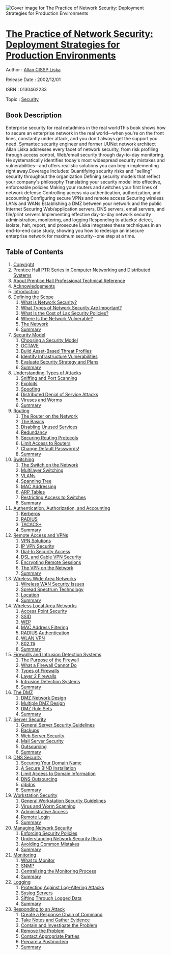 ![Cover image for The Practice of Network Security: Deployment Strategies for Production Environments](https://imgdetail.ebookreading.net/cover/cover/security/EB0130462233.jpg)

[The Practice of Network Security: Deployment Strategies for Production Environments](https://ebookreading.net/view/book/The+Practice+of+Network+Security%3A+Deployment+Strategies+for+Production+Environments-EB0130462233_1.html "The Practice of Network Security: Deployment Strategies for Production Environments")
====================================================================================================================

Author : [Allan CISSP Liska](https://ebookreading.net/search/author/Allan+CISSP+Liska)

Release Date : 2002/12/01

ISBN : 0130462233

Topic : [Security](https://ebookreading.net/search/category/security)

Book Description
-----------------

Enterprise security for real netadmins in the real worldThis book shows how to secure an enterprise network in the real world--when you're on the front lines, constantly under attack, and you don't always get the support you need. Symantec security engineer and former UUNet network architect Allan Liska addresses every facet of network security, from risk profiling through access control, Web/email security through day-to-day monitoring. He systematically identifies today's most widespread security mistakes and vulnerabilities--and offers realistic solutions you can begin implementing right away.Coverage Includes:
Quantifying security risks and "selling" security throughout the organization
Defining security models that reflect your company's philosophy
Translating your security model into effective, enforceable policies
Making your routers and switches your first lines of network defense
Controlling access via authentication, authorization, and accounting
Configuring secure VPNs and remote access
Securing wireless LANs and WANs
Establishing a DMZ between your network and the public Internet
Securing Web/application servers, DNS servers, email servers, and file/print servers
Implementing effective day-to-day network security administration, monitoring, and logging
Responding to attacks: detect, isolate, halt, report, and prosecute
Liska integrates these techniques in an end-to-end case study, showing you how to redesign an insecure enterprise network for maximum security--one step at a time.
              
Table of Contents
-----------------

1. [Copyright](https://ebookreading.net/view/book/The+Practice+of+Network+Security%3A+Deployment+Strategies+for+Production+Environments-EB0130462233_1.html)
1. [Prentice Hall PTR Series in Computer Networking and Distributed Systems](https://ebookreading.net/view/book/The+Practice+of+Network+Security%3A+Deployment+Strategies+for+Production+Environments-EB0130462233_2.html)
1. [About Prentice Hall Professional Technical Reference](https://ebookreading.net/view/book/The+Practice+of+Network+Security%3A+Deployment+Strategies+for+Production+Environments-EB0130462233_3.html)
1. [Acknowledgements](https://ebookreading.net/view/book/The+Practice+of+Network+Security%3A+Deployment+Strategies+for+Production+Environments-EB0130462233_4.html)
1. [Introduction](https://ebookreading.net/view/book/The+Practice+of+Network+Security%3A+Deployment+Strategies+for+Production+Environments-EB0130462233_5.html)
1. [Defining the Scope](https://ebookreading.net/view/book/The+Practice+of+Network+Security%3A+Deployment+Strategies+for+Production+Environments-EB0130462233_6.html)
    1. [What is Network Security?](https://ebookreading.net/view/book/The+Practice+of+Network+Security%3A+Deployment+Strategies+for+Production+Environments-EB0130462233_7.html)
    1. [What Types of Network Security Are Important?](https://ebookreading.net/view/book/The+Practice+of+Network+Security%3A+Deployment+Strategies+for+Production+Environments-EB0130462233_8.html)
    1. [What Is the Cost of Lax Security Policies?](https://ebookreading.net/view/book/The+Practice+of+Network+Security%3A+Deployment+Strategies+for+Production+Environments-EB0130462233_9.html)
    1. [Where Is the Network Vulnerable?](https://ebookreading.net/view/book/The+Practice+of+Network+Security%3A+Deployment+Strategies+for+Production+Environments-EB0130462233_10.html)
    1. [The Network](https://ebookreading.net/view/book/The+Practice+of+Network+Security%3A+Deployment+Strategies+for+Production+Environments-EB0130462233_11.html)
    1. [Summary](https://ebookreading.net/view/book/The+Practice+of+Network+Security%3A+Deployment+Strategies+for+Production+Environments-EB0130462233_12.html)
1. [Security Model](https://ebookreading.net/view/book/The+Practice+of+Network+Security%3A+Deployment+Strategies+for+Production+Environments-EB0130462233_13.html)
    1. [Choosing a Security Model](https://ebookreading.net/view/book/The+Practice+of+Network+Security%3A+Deployment+Strategies+for+Production+Environments-EB0130462233_14.html)
    1. [OCTAVE](https://ebookreading.net/view/book/The+Practice+of+Network+Security%3A+Deployment+Strategies+for+Production+Environments-EB0130462233_15.html)
    1. [Build Asset-Based Threat Profiles](https://ebookreading.net/view/book/The+Practice+of+Network+Security%3A+Deployment+Strategies+for+Production+Environments-EB0130462233_16.html)
    1. [Identify Infrastructure Vulnerabilities](https://ebookreading.net/view/book/The+Practice+of+Network+Security%3A+Deployment+Strategies+for+Production+Environments-EB0130462233_17.html)
    1. [Evaluate Security Strategy and Plans](https://ebookreading.net/view/book/The+Practice+of+Network+Security%3A+Deployment+Strategies+for+Production+Environments-EB0130462233_18.html)
    1. [Summary](https://ebookreading.net/view/book/The+Practice+of+Network+Security%3A+Deployment+Strategies+for+Production+Environments-EB0130462233_19.html)
1. [Understanding Types of Attacks](https://ebookreading.net/view/book/The+Practice+of+Network+Security%3A+Deployment+Strategies+for+Production+Environments-EB0130462233_20.html)
    1. [Sniffing and Port Scanning](https://ebookreading.net/view/book/The+Practice+of+Network+Security%3A+Deployment+Strategies+for+Production+Environments-EB0130462233_21.html)
    1. [Exploits](https://ebookreading.net/view/book/The+Practice+of+Network+Security%3A+Deployment+Strategies+for+Production+Environments-EB0130462233_22.html)
    1. [Spoofing](https://ebookreading.net/view/book/The+Practice+of+Network+Security%3A+Deployment+Strategies+for+Production+Environments-EB0130462233_23.html)
    1. [Distributed Denial of Service Attacks](https://ebookreading.net/view/book/The+Practice+of+Network+Security%3A+Deployment+Strategies+for+Production+Environments-EB0130462233_0.html)
    1. [Viruses and Worms](https://ebookreading.net/view/book/The+Practice+of+Network+Security%3A+Deployment+Strategies+for+Production+Environments-EB0130462233_0.html)
    1. [Summary](https://ebookreading.net/view/book/The+Practice+of+Network+Security%3A+Deployment+Strategies+for+Production+Environments-EB0130462233_0.html)
1. [Routing](https://ebookreading.net/view/book/The+Practice+of+Network+Security%3A+Deployment+Strategies+for+Production+Environments-EB0130462233_0.html)
    1. [The Router on the Network](https://ebookreading.net/view/book/The+Practice+of+Network+Security%3A+Deployment+Strategies+for+Production+Environments-EB0130462233_0.html)
    1. [The Basics](https://ebookreading.net/view/book/The+Practice+of+Network+Security%3A+Deployment+Strategies+for+Production+Environments-EB0130462233_0.html)
    1. [Disabling Unused Services](https://ebookreading.net/view/book/The+Practice+of+Network+Security%3A+Deployment+Strategies+for+Production+Environments-EB0130462233_0.html)
    1. [Redundancy](https://ebookreading.net/view/book/The+Practice+of+Network+Security%3A+Deployment+Strategies+for+Production+Environments-EB0130462233_0.html)
    1. [Securing Routing Protocols](https://ebookreading.net/view/book/The+Practice+of+Network+Security%3A+Deployment+Strategies+for+Production+Environments-EB0130462233_0.html)
    1. [Limit Access to Routers](https://ebookreading.net/view/book/The+Practice+of+Network+Security%3A+Deployment+Strategies+for+Production+Environments-EB0130462233_0.html)
    1. [Change Default Passwords!](https://ebookreading.net/view/book/The+Practice+of+Network+Security%3A+Deployment+Strategies+for+Production+Environments-EB0130462233_0.html)
    1. [Summary](https://ebookreading.net/view/book/The+Practice+of+Network+Security%3A+Deployment+Strategies+for+Production+Environments-EB0130462233_0.html)
1. [Switching](https://ebookreading.net/view/book/The+Practice+of+Network+Security%3A+Deployment+Strategies+for+Production+Environments-EB0130462233_0.html)
    1. [The Switch on the Network](https://ebookreading.net/view/book/The+Practice+of+Network+Security%3A+Deployment+Strategies+for+Production+Environments-EB0130462233_0.html)
    1. [Multilayer Switching](https://ebookreading.net/view/book/The+Practice+of+Network+Security%3A+Deployment+Strategies+for+Production+Environments-EB0130462233_0.html)
    1. [VLANs](https://ebookreading.net/view/book/The+Practice+of+Network+Security%3A+Deployment+Strategies+for+Production+Environments-EB0130462233_0.html)
    1. [Spanning Tree](https://ebookreading.net/view/book/The+Practice+of+Network+Security%3A+Deployment+Strategies+for+Production+Environments-EB0130462233_0.html)
    1. [MAC Addressing](https://ebookreading.net/view/book/The+Practice+of+Network+Security%3A+Deployment+Strategies+for+Production+Environments-EB0130462233_0.html)
    1. [ARP Tables](https://ebookreading.net/view/book/The+Practice+of+Network+Security%3A+Deployment+Strategies+for+Production+Environments-EB0130462233_0.html)
    1. [Restricting Access to Switches](https://ebookreading.net/view/book/The+Practice+of+Network+Security%3A+Deployment+Strategies+for+Production+Environments-EB0130462233_0.html)
    1. [Summary](https://ebookreading.net/view/book/The+Practice+of+Network+Security%3A+Deployment+Strategies+for+Production+Environments-EB0130462233_0.html)
1. [Authentication, Authorization, and Accounting](https://ebookreading.net/view/book/The+Practice+of+Network+Security%3A+Deployment+Strategies+for+Production+Environments-EB0130462233_0.html)
    1. [Kerberos](https://ebookreading.net/view/book/The+Practice+of+Network+Security%3A+Deployment+Strategies+for+Production+Environments-EB0130462233_0.html)
    1. [RADIUS](https://ebookreading.net/view/book/The+Practice+of+Network+Security%3A+Deployment+Strategies+for+Production+Environments-EB0130462233_0.html)
    1. [TACACS+](https://ebookreading.net/view/book/The+Practice+of+Network+Security%3A+Deployment+Strategies+for+Production+Environments-EB0130462233_0.html)
    1. [Summary](https://ebookreading.net/view/book/The+Practice+of+Network+Security%3A+Deployment+Strategies+for+Production+Environments-EB0130462233_0.html)
1. [Remote Access and VPNs](https://ebookreading.net/view/book/The+Practice+of+Network+Security%3A+Deployment+Strategies+for+Production+Environments-EB0130462233_0.html)
    1. [VPN Solutions](https://ebookreading.net/view/book/The+Practice+of+Network+Security%3A+Deployment+Strategies+for+Production+Environments-EB0130462233_0.html)
    1. [IP VPN Security](https://ebookreading.net/view/book/The+Practice+of+Network+Security%3A+Deployment+Strategies+for+Production+Environments-EB0130462233_0.html)
    1. [Dial-In Security Access](https://ebookreading.net/view/book/The+Practice+of+Network+Security%3A+Deployment+Strategies+for+Production+Environments-EB0130462233_0.html)
    1. [DSL and Cable VPN Security](https://ebookreading.net/view/book/The+Practice+of+Network+Security%3A+Deployment+Strategies+for+Production+Environments-EB0130462233_0.html)
    1. [Encrypting Remote Sessions](https://ebookreading.net/view/book/The+Practice+of+Network+Security%3A+Deployment+Strategies+for+Production+Environments-EB0130462233_0.html)
    1. [The VPN on the Network](https://ebookreading.net/view/book/The+Practice+of+Network+Security%3A+Deployment+Strategies+for+Production+Environments-EB0130462233_0.html)
    1. [Summary](https://ebookreading.net/view/book/The+Practice+of+Network+Security%3A+Deployment+Strategies+for+Production+Environments-EB0130462233_0.html)
1. [Wireless Wide Area Networks](https://ebookreading.net/view/book/The+Practice+of+Network+Security%3A+Deployment+Strategies+for+Production+Environments-EB0130462233_0.html)
    1. [Wireless WAN Security Issues](https://ebookreading.net/view/book/The+Practice+of+Network+Security%3A+Deployment+Strategies+for+Production+Environments-EB0130462233_0.html)
    1. [Spread Spectrum Technology](https://ebookreading.net/view/book/The+Practice+of+Network+Security%3A+Deployment+Strategies+for+Production+Environments-EB0130462233_0.html)
    1. [Location](https://ebookreading.net/view/book/The+Practice+of+Network+Security%3A+Deployment+Strategies+for+Production+Environments-EB0130462233_0.html)
    1. [Summary](https://ebookreading.net/view/book/The+Practice+of+Network+Security%3A+Deployment+Strategies+for+Production+Environments-EB0130462233_0.html)
1. [Wireless Local Area Networks](https://ebookreading.net/view/book/The+Practice+of+Network+Security%3A+Deployment+Strategies+for+Production+Environments-EB0130462233_0.html)
    1. [Access Point Security](https://ebookreading.net/view/book/The+Practice+of+Network+Security%3A+Deployment+Strategies+for+Production+Environments-EB0130462233_0.html)
    1. [SSID](https://ebookreading.net/view/book/The+Practice+of+Network+Security%3A+Deployment+Strategies+for+Production+Environments-EB0130462233_0.html)
    1. [WEP](https://ebookreading.net/view/book/The+Practice+of+Network+Security%3A+Deployment+Strategies+for+Production+Environments-EB0130462233_0.html)
    1. [MAC Address Filtering](https://ebookreading.net/view/book/The+Practice+of+Network+Security%3A+Deployment+Strategies+for+Production+Environments-EB0130462233_0.html)
    1. [RADIUS Authentication](https://ebookreading.net/view/book/The+Practice+of+Network+Security%3A+Deployment+Strategies+for+Production+Environments-EB0130462233_0.html)
    1. [WLAN VPN](https://ebookreading.net/view/book/The+Practice+of+Network+Security%3A+Deployment+Strategies+for+Production+Environments-EB0130462233_0.html)
    1. [802.11i](https://ebookreading.net/view/book/The+Practice+of+Network+Security%3A+Deployment+Strategies+for+Production+Environments-EB0130462233_0.html)
    1. [Summary](https://ebookreading.net/view/book/The+Practice+of+Network+Security%3A+Deployment+Strategies+for+Production+Environments-EB0130462233_0.html)
1. [Firewalls and Intrusion Detection Systems](https://ebookreading.net/view/book/The+Practice+of+Network+Security%3A+Deployment+Strategies+for+Production+Environments-EB0130462233_0.html)
    1. [The Purpose of the Firewall](https://ebookreading.net/view/book/The+Practice+of+Network+Security%3A+Deployment+Strategies+for+Production+Environments-EB0130462233_0.html)
    1. [What a Firewall Cannot Do](https://ebookreading.net/view/book/The+Practice+of+Network+Security%3A+Deployment+Strategies+for+Production+Environments-EB0130462233_0.html)
    1. [Types of Firewalls](https://ebookreading.net/view/book/The+Practice+of+Network+Security%3A+Deployment+Strategies+for+Production+Environments-EB0130462233_0.html)
    1. [Layer 2 Firewalls](https://ebookreading.net/view/book/The+Practice+of+Network+Security%3A+Deployment+Strategies+for+Production+Environments-EB0130462233_0.html)
    1. [Intrusion Detection Systems](https://ebookreading.net/view/book/The+Practice+of+Network+Security%3A+Deployment+Strategies+for+Production+Environments-EB0130462233_0.html)
    1. [Summary](https://ebookreading.net/view/book/The+Practice+of+Network+Security%3A+Deployment+Strategies+for+Production+Environments-EB0130462233_0.html)
1. [The DMZ](https://ebookreading.net/view/book/The+Practice+of+Network+Security%3A+Deployment+Strategies+for+Production+Environments-EB0130462233_0.html)
    1. [DMZ Network Design](https://ebookreading.net/view/book/The+Practice+of+Network+Security%3A+Deployment+Strategies+for+Production+Environments-EB0130462233_0.html)
    1. [Multiple DMZ Design](https://ebookreading.net/view/book/The+Practice+of+Network+Security%3A+Deployment+Strategies+for+Production+Environments-EB0130462233_0.html)
    1. [DMZ Rule Sets](https://ebookreading.net/view/book/The+Practice+of+Network+Security%3A+Deployment+Strategies+for+Production+Environments-EB0130462233_0.html)
    1. [Summary](https://ebookreading.net/view/book/The+Practice+of+Network+Security%3A+Deployment+Strategies+for+Production+Environments-EB0130462233_0.html)
1. [Server Security](https://ebookreading.net/view/book/The+Practice+of+Network+Security%3A+Deployment+Strategies+for+Production+Environments-EB0130462233_0.html)
    1. [General Server Security Guidelines](https://ebookreading.net/view/book/The+Practice+of+Network+Security%3A+Deployment+Strategies+for+Production+Environments-EB0130462233_0.html)
    1. [Backups](https://ebookreading.net/view/book/The+Practice+of+Network+Security%3A+Deployment+Strategies+for+Production+Environments-EB0130462233_0.html)
    1. [Web Server Security](https://ebookreading.net/view/book/The+Practice+of+Network+Security%3A+Deployment+Strategies+for+Production+Environments-EB0130462233_0.html)
    1. [Mail Server Security](https://ebookreading.net/view/book/The+Practice+of+Network+Security%3A+Deployment+Strategies+for+Production+Environments-EB0130462233_0.html)
    1. [Outsourcing](https://ebookreading.net/view/book/The+Practice+of+Network+Security%3A+Deployment+Strategies+for+Production+Environments-EB0130462233_0.html)
    1. [Summary](https://ebookreading.net/view/book/The+Practice+of+Network+Security%3A+Deployment+Strategies+for+Production+Environments-EB0130462233_0.html)
1. [DNS Security](https://ebookreading.net/view/book/The+Practice+of+Network+Security%3A+Deployment+Strategies+for+Production+Environments-EB0130462233_0.html)
    1. [Securing Your Domain Name](https://ebookreading.net/view/book/The+Practice+of+Network+Security%3A+Deployment+Strategies+for+Production+Environments-EB0130462233_0.html)
    1. [A Secure BIND Installation](https://ebookreading.net/view/book/The+Practice+of+Network+Security%3A+Deployment+Strategies+for+Production+Environments-EB0130462233_0.html)
    1. [Limit Access to Domain Information](https://ebookreading.net/view/book/The+Practice+of+Network+Security%3A+Deployment+Strategies+for+Production+Environments-EB0130462233_0.html)
    1. [DNS Outsourcing](https://ebookreading.net/view/book/The+Practice+of+Network+Security%3A+Deployment+Strategies+for+Production+Environments-EB0130462233_0.html)
    1. [djbdns](https://ebookreading.net/view/book/The+Practice+of+Network+Security%3A+Deployment+Strategies+for+Production+Environments-EB0130462233_0.html)
    1. [Summary](https://ebookreading.net/view/book/The+Practice+of+Network+Security%3A+Deployment+Strategies+for+Production+Environments-EB0130462233_0.html)
1. [Workstation Security](https://ebookreading.net/view/book/The+Practice+of+Network+Security%3A+Deployment+Strategies+for+Production+Environments-EB0130462233_0.html)
    1. [General Workstation Security Guidelines](https://ebookreading.net/view/book/The+Practice+of+Network+Security%3A+Deployment+Strategies+for+Production+Environments-EB0130462233_0.html)
    1. [Virus and Worm Scanning](https://ebookreading.net/view/book/The+Practice+of+Network+Security%3A+Deployment+Strategies+for+Production+Environments-EB0130462233_0.html)
    1. [Administrative Access](https://ebookreading.net/view/book/The+Practice+of+Network+Security%3A+Deployment+Strategies+for+Production+Environments-EB0130462233_0.html)
    1. [Remote Login](https://ebookreading.net/view/book/The+Practice+of+Network+Security%3A+Deployment+Strategies+for+Production+Environments-EB0130462233_0.html)
    1. [Summary](https://ebookreading.net/view/book/The+Practice+of+Network+Security%3A+Deployment+Strategies+for+Production+Environments-EB0130462233_0.html)
1. [Managing Network Security](https://ebookreading.net/view/book/The+Practice+of+Network+Security%3A+Deployment+Strategies+for+Production+Environments-EB0130462233_0.html)
    1. [Enforcing Security Policies](https://ebookreading.net/view/book/The+Practice+of+Network+Security%3A+Deployment+Strategies+for+Production+Environments-EB0130462233_0.html)
    1. [Understanding Network Security Risks](https://ebookreading.net/view/book/The+Practice+of+Network+Security%3A+Deployment+Strategies+for+Production+Environments-EB0130462233_0.html)
    1. [Avoiding Common Mistakes](https://ebookreading.net/view/book/The+Practice+of+Network+Security%3A+Deployment+Strategies+for+Production+Environments-EB0130462233_0.html)
    1. [Summary](https://ebookreading.net/view/book/The+Practice+of+Network+Security%3A+Deployment+Strategies+for+Production+Environments-EB0130462233_0.html)
1. [Monitoring](https://ebookreading.net/view/book/The+Practice+of+Network+Security%3A+Deployment+Strategies+for+Production+Environments-EB0130462233_0.html)
    1. [What to Monitor](https://ebookreading.net/view/book/The+Practice+of+Network+Security%3A+Deployment+Strategies+for+Production+Environments-EB0130462233_0.html)
    1. [SNMP](https://ebookreading.net/view/book/The+Practice+of+Network+Security%3A+Deployment+Strategies+for+Production+Environments-EB0130462233_0.html)
    1. [Centralizing the Monitoring Process](https://ebookreading.net/view/book/The+Practice+of+Network+Security%3A+Deployment+Strategies+for+Production+Environments-EB0130462233_0.html)
    1. [Summary](https://ebookreading.net/view/book/The+Practice+of+Network+Security%3A+Deployment+Strategies+for+Production+Environments-EB0130462233_0.html)
1. [Logging](https://ebookreading.net/view/book/The+Practice+of+Network+Security%3A+Deployment+Strategies+for+Production+Environments-EB0130462233_0.html)
    1. [Protecting Against Log-Altering Attacks](https://ebookreading.net/view/book/The+Practice+of+Network+Security%3A+Deployment+Strategies+for+Production+Environments-EB0130462233_0.html)
    1. [Syslog Servers](https://ebookreading.net/view/book/The+Practice+of+Network+Security%3A+Deployment+Strategies+for+Production+Environments-EB0130462233_0.html)
    1. [Sifting Through Logged Data](https://ebookreading.net/view/book/The+Practice+of+Network+Security%3A+Deployment+Strategies+for+Production+Environments-EB0130462233_0.html)
    1. [Summary](https://ebookreading.net/view/book/The+Practice+of+Network+Security%3A+Deployment+Strategies+for+Production+Environments-EB0130462233_0.html)
1. [Responding to an Attack](https://ebookreading.net/view/book/The+Practice+of+Network+Security%3A+Deployment+Strategies+for+Production+Environments-EB0130462233_0.html)
    1. [Create a Response Chain of Command](https://ebookreading.net/view/book/The+Practice+of+Network+Security%3A+Deployment+Strategies+for+Production+Environments-EB0130462233_0.html)
    1. [Take Notes and Gather Evidence](https://ebookreading.net/view/book/The+Practice+of+Network+Security%3A+Deployment+Strategies+for+Production+Environments-EB0130462233_0.html)
    1. [Contain and Investigate the Problem](https://ebookreading.net/view/book/The+Practice+of+Network+Security%3A+Deployment+Strategies+for+Production+Environments-EB0130462233_0.html)
    1. [Remove the Problem](https://ebookreading.net/view/book/The+Practice+of+Network+Security%3A+Deployment+Strategies+for+Production+Environments-EB0130462233_0.html)
    1. [Contact Appropriate Parties](https://ebookreading.net/view/book/The+Practice+of+Network+Security%3A+Deployment+Strategies+for+Production+Environments-EB0130462233_0.html)
    1. [Prepare a Postmortem](https://ebookreading.net/view/book/The+Practice+of+Network+Security%3A+Deployment+Strategies+for+Production+Environments-EB0130462233_0.html)
    1. [Summary](https://ebookreading.net/view/book/The+Practice+of+Network+Security%3A+Deployment+Strategies+for+Production+Environments-EB0130462233_0.html)
